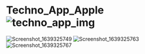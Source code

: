 # Techno_App_Apple![techno_app_img](https://user-images.githubusercontent.com/54988806/145720460-e086bf12-0d21-42a8-ad30-592f98310eef.JPG)
![Screenshot_1639325749](https://user-images.githubusercontent.com/54988806/145720472-5d1db003-beb5-431d-b592-3b0657274d7e.png)
![Screenshot_1639325763](https://user-images.githubusercontent.com/54988806/145720526-082e6744-abb4-4721-846f-dbf0de1e6430.png)
![Screenshot_1639325767](https://user-images.githubusercontent.com/54988806/145720551-1b56c2bf-d45b-4f16-9682-c88cdf480717.png)

